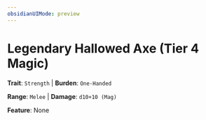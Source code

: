 ```yaml
---
obsidianUIMode: preview
---
```

# Legendary Hallowed Axe (Tier 4 Magic)

**Trait**: `Strength` | **Burden**: `One-Handed`

**Range**: `Melee` | **Damage**: `d10+10 (Mag)`

**Feature**: None
